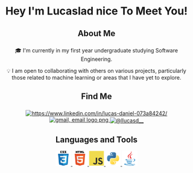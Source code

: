 <h1 align="center">Hey I'm Lucaslad nice To Meet You!</h1>

###

<h2 align="center">About Me</h2>

###

<p align="center">
🎓 I'm currently in my first year undergraduate studying Software Engineering.
</p>
<p align="center">
💡 I am open to collaborating with others on various projects, particularly those related to machine learning or areas that I have yet to explore.
</p>

###

</div>

###

<h2 align="center">Find Me</h2>

###

<p align="center">
  <a href="https://linkedin.com/in/https://www.linkedin.com/in/lucas-daniel-073a84242/" target="blank"><img align="center" src="https://raw.githubusercontent.com/rahuldkjain/github-profile-readme-generator/master/src/images/icons/Social/linked-in-alt.svg" alt="https://www.linkedin.com/in/lucas-daniel-073a84242/" height="30" width="40" /></a>
  <a href = "mailto:lucasdaniel0904@gmail.com"><img src="https://www.freepnglogos.com/uploads/gmail-email-logo-png-16.png" width="50" alt="gmail, email logo png" </a>
</div>
<a href="https://instagram.com/@llucasd__" target="blank"><img align="center" src="https://raw.githubusercontent.com/rahuldkjain/github-profile-readme-generator/master/src/images/icons/Social/instagram.svg" alt="@llucasd__" height="30" width="40" /></a>


###


<h2 align="center">Languages and Tools</h2>
<p align="center"> <a href="https://www.w3schools.com/css/" target="_blank" rel="noreferrer"> <img src="https://raw.githubusercontent.com/devicons/devicon/master/icons/css3/css3-original-wordmark.svg" alt="css3" width="40" height="40"/> </a> <a href="https://www.w3.org/html/" target="_blank" rel="noreferrer"> <img src="https://raw.githubusercontent.com/devicons/devicon/master/icons/html5/html5-original-wordmark.svg" alt="html5" width="40" height="40"/> </a> <a href="https://developer.mozilla.org/en-US/docs/Web/JavaScript" target="_blank" rel="noreferrer"> <img src="https://raw.githubusercontent.com/devicons/devicon/master/icons/javascript/javascript-original.svg" alt="javascript" width="40" height="40"/> </a>  <a href="https://www.python.org" target="_blank" rel="noreferrer"> <img src="https://raw.githubusercontent.com/devicons/devicon/master/icons/python/python-original.svg" alt="python" width="40" height="40"/> </a> <a href="https://www.java.com" target="_blank" rel="noreferrer"> <img src="https://raw.githubusercontent.com/devicons/devicon/master/icons/java/java-original.svg" alt="java" width="40" height="40"/> </a> </p>
